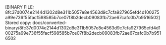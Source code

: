 [BINARY FILE: 8fc37d0074e2144d1302d8e311b5057e8e4563d9c7cfa927965efd4d100275a99e736f55facf598585b7ce07f8b2decb09083fb72ae67cafc0b7b9516502]
Stored copy: docs/converted-binary/8fc37d0074e2144d1302d8e311b5057e8e4563d9c7cfa927965efd4d100275a99e736f55facf598585b7ce07f8b2decb09083fb72ae67cafc0b7b9516502

